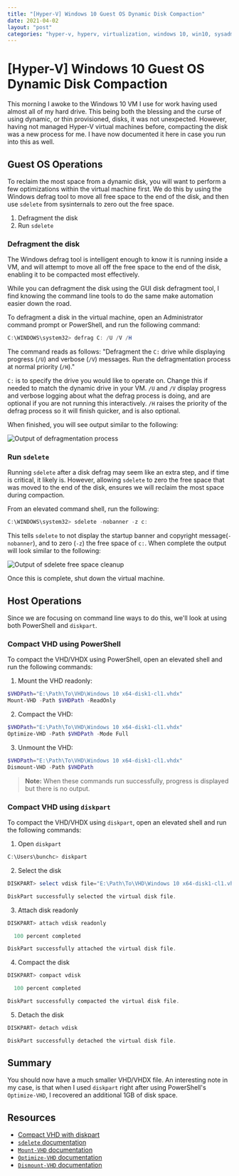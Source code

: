 ```yaml
---
title: "[Hyper-V] Windows 10 Guest OS Dynamic Disk Compaction"
date: 2021-04-02
layout: "post"
categories: "hyper-v, hyperv, virtualization, windows 10, win10, sysadmin"
---
```


# [Hyper-V] Windows 10 Guest OS Dynamic Disk Compaction

This morning I awoke to the Windows 10 VM I use for work having used almost all of my hard drive. This being both the blessing and the curse of using dynamic, or thin provisioned, disks, it was not unexpected. However, having not managed Hyper-V virtual machines before, compacting the disk was a new process for me. I have now documented it here in case you run into this as well.

## Guest OS Operations

To reclaim the most space from a dynamic disk, you will want to perform a few optimizations within the virtual machine first. We do this by using the Windows defrag tool to move all free space to the end of the disk, and then use `sdelete` from sysinternals to zero out the free space.

1. Defragment the disk
2. Run `sdelete`

### Defragment the disk

The Windows defrag tool is intelligent enough to know it is running inside a VM, and will attempt to move all off the free space to the end of the disk, enabling it to be compacted most effectively.

While you can defragment the disk using the GUI disk defragment tool, I find knowing the command line tools to do the same make automation easier down the road.

To defragment a disk in the virtual machine, open an Administrator command prompt or PowerShell, and run the following command:

```powershell
C:\WINDOWS\system32> defrag C: /U /V /H
```

The command reads as follows: "Defragment the `C:` drive while displaying progress (`/U`) and verbose (`/V`) messages. Run the defragmentation process at normal priority (`/H`)."

`C:` is to specify the drive you would like to operate on. Change this if needed to match the dynamic drive in your VM. `/U` and `/V` display progress and verbose logging about what the defrag process is doing, and are optional if you are not running this interactively. `/H` raises the priority of the defrag process so it will finish quicker, and is also optional.

When finished, you will see output similar to the following:

![Output of defragmentation process](https://i.imgur.com/xzkwWvb.png)

### Run `sdelete`

Running `sdelete` after a disk defrag may seem like an extra step, and if time is critical, it likely is. However, allowing `sdelete` to zero the free space that was moved to the end of the disk, ensures we will reclaim the most space during compaction.

From an elevated command shell, run the following:

```powershell
C:\WINDOWS\system32> sdelete -nobanner -z c:
```

This tells `sdelete` to not display the startup banner and copyright message(`-nobanner`), and to zero (`-z`) the free space of `c:`. When complete the output will look similar to the following:

![Output of sdelete free space cleanup](https://i.imgur.com/ut2kHu2.png)

Once this is complete, shut down the virtual machine.

## Host Operations

Since we are focusing on command line ways to do this, we'll look at using both PowerShell and `diskpart`.

### Compact VHD using PowerShell

To compact the VHD/VHDX using PowerShell, open an elevated shell and run the following commands:

1. Mount the VHD readonly:

```powershell
$VHDPath="E:\Path\To\VHD\Windows 10 x64-disk1-cl1.vhdx"
Mount-VHD -Path $VHDPath -ReadOnly
```

2. Compact the VHD:

```powershell
$VHDPath="E:\Path\To\VHD\Windows 10 x64-disk1-cl1.vhdx"
Optimize-VHD -Path $VHDPath -Mode Full
```

3. Unmount the VHD:

```powershell
$VHDPath="E:\Path\To\VHD\Windows 10 x64-disk1-cl1.vhdx"
Dismount-VHD -Path $VHDPath
```

> **Note:** When these commands run successfully, progress is displayed but there is no output.

### Compact VHD using `diskpart`

To compact the VHD/VHDX using `diskpart`, open an elevated shell and run the following commands:

1. Open `diskpart`

```powershell
C:\Users\bunchc> diskpart
```

2. Select the disk

```powershell
DISKPART> select vdisk file="E:\Path\To\VHD\Windows 10 x64-disk1-cl1.vhdx"

DiskPart successfully selected the virtual disk file.
```

3. Attach disk readonly

```powershell
DISKPART> attach vdisk readonly

  100 percent completed

DiskPart successfully attached the virtual disk file.
```

4. Compact the disk

```powershell
DISKPART> compact vdisk

  100 percent completed

DiskPart successfully compacted the virtual disk file.
```

5. Detach the disk

```powershell
DISKPART> detach vdisk

DiskPart successfully detached the virtual disk file.
```

## Summary

You should now have a much smaller VHD/VHDX file. An interesting note in my case, is that when I used `diskpart` right after using PowerShell's `Optimize-VHD`, I recovered an additional 1GB of disk space.

## Resources

- [Compact VHD with diskpart](https://social.technet.microsoft.com/wiki/contents/articles/8043.how-to-compact-a-dynamic-vhd-with-diskpart.aspx)
- [`sdelete` documentation](https://docs.microsoft.com/sysinternals/downloads/sdelete?redirectedfrom=MSDN)
- [`Mount-VHD` documentation](https://docs.microsoft.com/powershell/module/hyper-v/mount-vhd?view=windowsserver2019-ps)
- [`Optimize-VHD` documentation](https://docs.microsoft.com/powershell/module/hyper-v/optimize-vhd?view=windowsserver2019-ps)
- [`Dismount-VHD` documentation](https://docs.microsoft.com/powershell/module/hyper-v/dismount-vhd?view=windowsserver2019-ps)